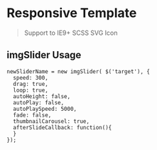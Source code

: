 # Responsive Template
> Support to IE9+
> SCSS
> SVG Icon

## imgSlider Usage
    newSliderName = new imgSlider( $('target'), {
      speed: 300,
      drag: true,
      loop: true,
      autoHeight: false,
      autoPlay: false,
      autoPlaySpeed: 5000,
      fade: false,
      thumbnailCarousel: true,
      afterSlideCallback: function(){
      }
    });
